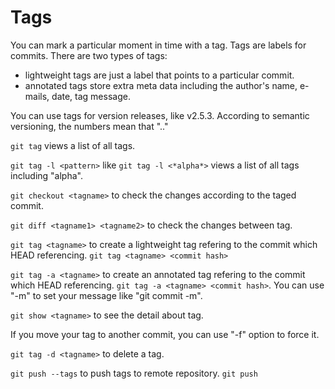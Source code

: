 # Tags
You can mark a particular moment in time with a tag. Tags are labels for commits. There are two types of tags:

- lightweight tags are just a label that points to a particular commit.
- annotated tags store extra meta data including the author's name, e-mails, date, tag message.

You can use tags for version releases, like v2.5.3. According to semantic versioning, the numbers mean that "<major release>.<minor release>.<patch release>" 

`git tag` views a list of all tags.

`git tag -l <pattern>` like `git tag -l <*alpha*>` views a list of all tags including "alpha".

`git checkout <tagname>` to check the changes according to the taged commit.

`git diff <tagname1> <tagname2>` to check the  changes between tag.

`git tag <tagname>` to create a lightweight tag refering to the commit which HEAD referencing. `git tag <tagname> <commit hash>`

`git tag -a <tagname>` to create an annotated tag refering to the commit which HEAD referencing. `git tag -a <tagname> <commit hash>`. You can use "-m" to set your message like "git commit -m".

`git show <tagname>` to see the detail about tag.

If you move your tag to another commit, you can use "-f"  option to force it.

`git tag -d <tagname>` to delete a tag.

`git push --tags` to push tags to remote repository. `git push`
